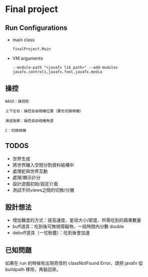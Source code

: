 # Final project

## Run Configurations

- main class
    ```
    finalProject.Main
    ```

- VM arguments
    ```
    --module-path "<javafx lib path>" --add-modules javafx.controls,javafx.fxml,javafx.media
    ```

## 操控

```
WASD：操控蛇

上下左右：操控自由相機位置（要先切換相機）

滑鼠拖移：操控自由相機角度

C：切換相機
```

## TODOS

- 世界生成
- 將世界鑲入空間分割資料結構中
- 處理蛇與世界互動
- 處理/顯示計分
- 設計遊戲初始/設定介面
- 測試不同views之間的切換/分層

## 設計想法

- 增加難度的方式：提高速度、星球大小/密度、所需吃到的蘋果數量
- buff道具：吃到後可無視障礙物、一段時間內分數 double
- debuff道具（一坨粉塵）：吃到後會加速

## 已知問題

如果在 run 的時候有出現奇怪的 classNotFound Error，請把 javafx 從 buildpath 移除，再裝回來。
